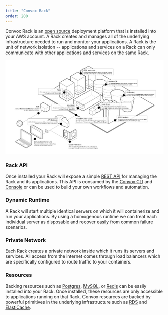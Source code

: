 ```yaml
---
title: "Convox Rack"
order: 200
---
```


Convox Rack is an [open source](https://github.com/convox/rack) deployment platform that is installed into your AWS account. A Rack creates and manages all of the underlying infrastructure needed to run and monitor your applications. A Rack is the unit of network isolation -- applications and services on a Rack can only communicate with other applications and services on the same Rack.

![](/assets/images/docs/what-is-a-rack/convox-rack-diagram.jpg)

### Rack API

Once installed your Rack will expose a simple [REST API](/api) for managing the Rack and its applications. This API is consumed by the [Convox CLI](https://dl.equinox.io/convox/convox/stable) and [Console](https://console.convox.com) or can be used to build your own workflows and automation.

### Dynamic Runtime

A Rack will start multiple identical servers on which it will containerize and run your applications. By using a homogenous runtime we can treat each individual server as disposable and recover easily from common failure scenarios.

### Private Network

Each Rack creates a private network inside which it runs its servers and services. All access from the internet comes through load balancers which are specifically configured to route traffic to your containers.

### Resources

Backing resources such as [Postgres](/docs/postgresql), [MySQL](/docs/mysql), or [Redis](/docs/redis) can be easily installed into your Rack. Once installed, these resources are only accessible to applications running on that Rack. Convox resources are backed by powerful primitives in the underlying infrastructure such as [RDS](https://aws.amazon.com/rds/) and [ElastiCache](https://aws.amazon.com/elasticache/).

